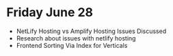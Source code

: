 # Friday June 28
- NetLify Hosting vs Amplify Hosting Issues Discussed
- Research about issues with netlify hosting
- Frontend Sorting Via Index for Verticals